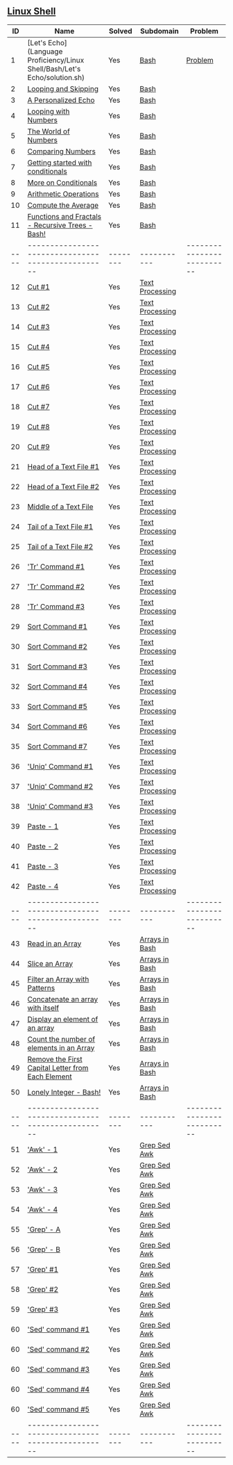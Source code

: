 ## [Linux Shell](https://www.hackerrank.com/domains/shell)

| ID | Name                                             | Solved | Subdomain | Problem          |
|----|--------------------------------------------------|--------|-----------|--------------------------|
| 1  | [Let's Echo](Language Proficiency/Linux Shell/Bash/Let's Echo/solution.sh)                 | Yes    | [Bash](https://www.hackerrank.com/domains/shell)    | [Problem](https://www.hackerrank.com/challenges/bash-tutorials-lets-echo/problem)                     |
| 2  | [Looping and Skipping](Problem2/README.md)                | Yes    | [Bash](https://www.hackerrank.com/domains/shell)    |                          |
| 3  | [A Personalized Echo](Problem1/README.md)                 | Yes    | [Bash](https://www.hackerrank.com/domains/shell)    |                          |
| 4  | [Looping with Numbers](Problem2/README.md)                | Yes    | [Bash](https://www.hackerrank.com/domains/shell)    |                          |
| 5  | [The World of Numbers](Problem1/README.md)                 | Yes    | [Bash](https://www.hackerrank.com/domains/shell)    |                          |
| 6  | [Comparing Numbers](Problem2/README.md)                | Yes    | [Bash](https://www.hackerrank.com/domains/shell)    |                          |
| 7  | [Getting started with conditionals](Problem1/README.md)                 | Yes    | [Bash](https://www.hackerrank.com/domains/shell)    |                          |
| 8  | [More on Conditionals](Problem2/README.md)                | Yes    | [Bash](https://www.hackerrank.com/domains/shell)    |                          |
| 9  | [Arithmetic Operations](Problem1/README.md)                 | Yes    | [Bash](https://www.hackerrank.com/domains/shell)    |                          |
| 10  | [Compute the Average](Problem2/README.md)                | Yes    | [Bash](https://www.hackerrank.com/domains/shell)    |                          |
| 11  | [Functions and Fractals - Recursive Trees - Bash!](Problem2/README.md)                | Yes    | [Bash](https://www.hackerrank.com/domains/shell)    |                          |
|----|--------------------------------------------------|--------|-----------|--------------------------|
| 12  | [Cut #1](/README.md)                 | Yes    | [Text Processing](https://www.hackerrank.com/domains/shell)    |                          |
| 13  | [Cut #2](Problem2/README.md)                | Yes    | [Text Processing](https://www.hackerrank.com/domains/shell)    |                          |
| 14  | [Cut #3](Problem1/README.md)                 | Yes    | [Text Processing](https://www.hackerrank.com/domains/shell)    |                          |
| 15  | [Cut #4](Problem2/README.md)                | Yes    | [Text Processing](https://www.hackerrank.com/domains/shell)    |                          |
| 16  | [Cut #5](Problem1/README.md)                 | Yes    | [Text Processing](https://www.hackerrank.com/domains/shell)    |                          |
| 17  | [Cut #6](Problem2/README.md)                | Yes    | [Text Processing](https://www.hackerrank.com/domains/shell)    |                          |
| 18  | [Cut #7](Problem1/README.md)                 | Yes    | [Text Processing](https://www.hackerrank.com/domains/shell)    |                          |
| 19  | [Cut #8](Problem2/README.md)                | Yes    | [Text Processing](https://www.hackerrank.com/domains/shell)    |                          |
| 20  | [Cut #9](Problem1/README.md)                 | Yes    | [Text Processing](https://www.hackerrank.com/domains/shell)    |                          |
| 21  | [Head of a Text File #1](Problem1/README.md)                 | Yes    | [Text Processing](https://www.hackerrank.com/domains/shell)    |                          |
| 22  | [Head of a Text File #2](Problem2/README.md)                | Yes    | [Text Processing](https://www.hackerrank.com/domains/shell)    |                          |
| 23  | [Middle of a Text File](Problem1/README.md)                 | Yes    | [Text Processing](https://www.hackerrank.com/domains/shell)    |                          |
| 24  | [Tail of a Text File #1](Problem2/README.md)                | Yes    | [Text Processing](https://www.hackerrank.com/domains/shell)    |                          |
| 25  | [Tail of a Text File #2](Problem1/README.md)                 | Yes    | [Text Processing](https://www.hackerrank.com/domains/shell)    |                          |
| 26  | ['Tr' Command #1](Problem1/README.md)                 | Yes    | [Text Processing](https://www.hackerrank.com/domains/shell)    |                          |
| 27  | ['Tr' Command #2](Problem2/README.md)                | Yes    | [Text Processing](https://www.hackerrank.com/domains/shell)    |                          |
| 28  | ['Tr' Command #3](Problem1/README.md)                 | Yes    | [Text Processing](https://www.hackerrank.com/domains/shell)    |                          |
| 29  | [Sort Command #1](Problem2/README.md)                | Yes    | [Text Processing](https://www.hackerrank.com/domains/shell)    |                          |
| 30  | [Sort Command #2](Problem1/README.md)                 | Yes    | [Text Processing](https://www.hackerrank.com/domains/shell)    |    
| 31  | [Sort Command #3](Problem2/README.md)                | Yes    | [Text Processing](https://www.hackerrank.com/domains/shell)    |                          |
| 32  | [Sort Command #4](Problem1/README.md)                 | Yes    | [Text Processing](https://www.hackerrank.com/domains/shell)    | 
| 33  | [Sort Command #5](Problem2/README.md)                | Yes    | [Text Processing](https://www.hackerrank.com/domains/shell)    |                          |
| 34  | [Sort Command #6](Problem1/README.md)                 | Yes    | [Text Processing](https://www.hackerrank.com/domains/shell)    |    
| 35  | [Sort Command #7](Problem2/README.md)                | Yes    | [Text Processing](https://www.hackerrank.com/domains/shell)    |                          |
| 36  | ['Uniq' Command #1](Problem1/README.md)                 | Yes    | [Text Processing](https://www.hackerrank.com/domains/shell)    | 
| 37  | ['Uniq' Command #2](Problem1/README.md)                 | Yes    | [Text Processing](https://www.hackerrank.com/domains/shell)    | 
| 38  | ['Uniq' Command #3](Problem1/README.md)                 | Yes    | [Text Processing](https://www.hackerrank.com/domains/shell)    | 
| 39  | [Paste - 1](Problem2/README.md)                | Yes    | [Text Processing](https://www.hackerrank.com/domains/shell)    |                          |
| 40  | [Paste - 2](Problem1/README.md)                 | Yes    | [Text Processing](https://www.hackerrank.com/domains/shell)    | 
| 41  | [Paste - 3](Problem1/README.md)                 | Yes    | [Text Processing](https://www.hackerrank.com/domains/shell)    | 
| 42  | [Paste - 4](Problem1/README.md)                 | Yes    | [Text Processing](https://www.hackerrank.com/domains/shell)    | 
|----|--------------------------------------------------|--------|-----------|--------------------------|
| 43  | [Read in an Array](Problem1/README.md)                 | Yes    | [Arrays in Bash](https://www.hackerrank.com/domains/shell)    | 
| 44  | [Slice an Array](Problem1/README.md)                 | Yes    | [Arrays in Bash](https://www.hackerrank.com/domains/shell)    | 
| 45  | [Filter an Array with Patterns](Problem1/README.md)                 | Yes    | [Arrays in Bash](https://www.hackerrank.com/domains/shell)    | 
| 46  | [Concatenate an array with itself](Problem1/README.md)                 | Yes    | [Arrays in Bash](https://www.hackerrank.com/domains/shell)    | 
| 47  | [Display an element of an array](Problem1/README.md)                 | Yes    | [Arrays in Bash](https://www.hackerrank.com/domains/shell)    | 
| 48  | [Count the number of elements in an Array](Problem1/README.md)                 | Yes    | [Arrays in Bash](https://www.hackerrank.com/domains/shell)    | 
| 49  | [Remove the First Capital Letter from Each Element](Problem1/README.md)                 | Yes    | [Arrays in Bash](https://www.hackerrank.com/domains/shell)    | 
| 50  | [Lonely Integer - Bash!](Problem1/README.md)                 | Yes    | [Arrays in Bash](https://www.hackerrank.com/domains/shell)    | 
|----|--------------------------------------------------|--------|-----------|--------------------------|
| 51  | ['Awk' - 1](Problem1/README.md)                 | Yes    | [Grep Sed Awk](https://www.hackerrank.com/domains/shell)    | 
| 52  | ['Awk' - 2](Problem1/README.md)                 | Yes    | [Grep Sed Awk](https://www.hackerrank.com/domains/shell)    | 
| 53  | ['Awk' - 3](Problem1/README.md)                 | Yes    | [Grep Sed Awk](https://www.hackerrank.com/domains/shell)    | 
| 54  | ['Awk' - 4](Problem1/README.md)                 | Yes    | [Grep Sed Awk](https://www.hackerrank.com/domains/shell)    | 
| 55  | ['Grep' - A](Problem1/README.md)                 | Yes    | [Grep Sed Awk](https://www.hackerrank.com/domains/shell)    | 
| 56  | ['Grep' - B](Problem1/README.md)                 | Yes    | [Grep Sed Awk](https://www.hackerrank.com/domains/shell)    | 
| 57  | ['Grep' #1](Problem1/README.md)                 | Yes    | [Grep Sed Awk](https://www.hackerrank.com/domains/shell)    | 
| 58  | ['Grep' #2](Problem1/README.md)                 | Yes    | [Grep Sed Awk](https://www.hackerrank.com/domains/shell)    | 
| 59  | ['Grep' #3](Problem1/README.md)                 | Yes    | [Grep Sed Awk](https://www.hackerrank.com/domains/shell)    | 
| 60  | ['Sed' command #1](Problem1/README.md)                 | Yes    | [Grep Sed Awk](https://www.hackerrank.com/domains/shell)    | 
| 60  | ['Sed' command #2](Problem1/README.md)                 | Yes    | [Grep Sed Awk](https://www.hackerrank.com/domains/shell)    | 
| 60  | ['Sed' command #3](Problem1/README.md)                 | Yes    | [Grep Sed Awk](https://www.hackerrank.com/domains/shell)    | 
| 60  | ['Sed' command #4](Problem1/README.md)                 | Yes    | [Grep Sed Awk](https://www.hackerrank.com/domains/shell)    | 
| 60  | ['Sed' command #5](Problem1/README.md)                 | Yes    | [Grep Sed Awk](https://www.hackerrank.com/domains/shell)    | 
|----|--------------------------------------------------|--------|-----------|--------------------------|

